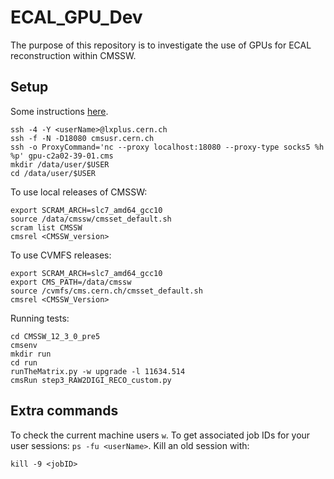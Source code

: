 # ECAL_GPU_Dev
The purpose of this repository is to investigate the use of GPUs for ECAL reconstruction within CMSSW. 

## Setup

Some instructions [here](https://twiki.cern.ch/twiki/bin/viewauth/CMS/TriggerDevelopmentWithGPUs).

```
ssh -4 -Y <userName>@lxplus.cern.ch
ssh -f -N -D18080 cmsusr.cern.ch
ssh -o ProxyCommand='nc --proxy localhost:18080 --proxy-type socks5 %h %p' gpu-c2a02-39-01.cms
mkdir /data/user/$USER
cd /data/user/$USER 
```

To use local releases of CMSSW:

```
export SCRAM_ARCH=slc7_amd64_gcc10
source /data/cmssw/cmsset_default.sh
scram list CMSSW
cmsrel <CMSSW_version>
```

To use CVMFS releases: 

```
export SCRAM_ARCH=slc7_amd64_gcc10
export CMS_PATH=/data/cmssw
source /cvmfs/cms.cern.ch/cmsset_default.sh
cmsrel <CMSSW_Version>
```

Running tests: 

```
cd CMSSW_12_3_0_pre5
cmsenv
mkdir run
cd run
runTheMatrix.py -w upgrade -l 11634.514
cmsRun step3_RAW2DIGI_RECO_custom.py
```

## Extra commands 

To check the current machine users `w`. To get associated job IDs for your user sessions: `ps -fu <userName>`. Kill an old session with: 

```
kill -9 <jobID>
```


